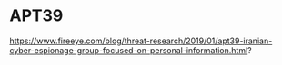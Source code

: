 # APT39

https://www.fireeye.com/blog/threat-research/2019/01/apt39-iranian-cyber-espionage-group-focused-on-personal-information.html?
